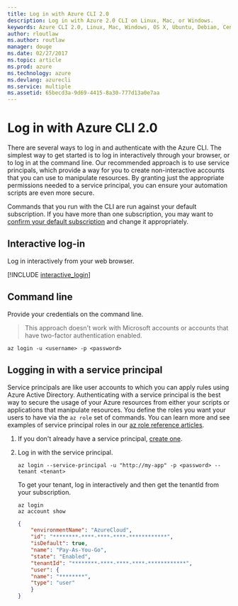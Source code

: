 ```yaml
---
title: Log in with Azure CLI 2.0
description: Log in with Azure 2.0 CLI on Linux, Mac, or Windows.
keywords: Azure CLI 2.0, Linux, Mac, Windows, OS X, Ubuntu, Debian, CentOS, RHEL, SUSE, CoreOS, Docker, Windows, Python, PIP
author: rloutlaw
ms.author: routlaw
manager: douge
ms.date: 02/27/2017
ms.topic: article
ms.prod: azure
ms.technology: azure
ms.devlang: azurecli
ms.service: multiple
ms.assetid: 65becd3a-9d69-4415-8a30-777d13a0e7aa
---
```


# Log in with Azure CLI 2.0

There are several ways to log in and authenticate with the Azure CLI. The simplest way to get started is to log in interactively through your browser, or to log in at the command line. Our recommended approach is to use service principals, which provide a way for you to create non-interactive accounts that you can use to manipulate resources. By granting just the appropriate permissions needed to a service principal, you can ensure your automation scripts are even more secure.

Commands that you run with the CLI are run against your default subscription.  If you have more than one subscription, you may want to [confirm your default subscription](manage-azure-subscriptions-azure-cli.md) and change it appropriately.

## Interactive log-in

Log in interactively from your web browser.

[!INCLUDE [interactive_login](includes/interactive-login.md)]

## Command line

Provide your credentials on the command line.

> This approach doesn't work with Microsoft accounts or accounts that have two-factor authentication enabled.

```azurecli
az login -u <username> -p <password>
```

## Logging in with a service principal

Service principals are like user accounts to which you can apply rules using Azure Active Directory.
Authenticating with a service principal is the best way to secure the usage of your Azure resources
from either your scripts or applications that manipulate resources.
You define the roles you want your users to have via the `az role` set of commands.
You can learn more and see examples of service principal roles in our [az role reference articles](https://docs.microsoft.com/cli/azure/role.md).

1. If you don't already have a service principal, [create one](create-an-azure-service-principal-azure-cli.md).

1. Log in with the service principal.

    ```azurecli
    az login --service-principal -u "http://my-app" -p <password> --tenant <tenant>
    ```

    To get your tenant, log in interactively and then get the tenantId from your subscription.

    ```azurecli
    az login
    az account show
    ```

    ```json
    {
        "environmentName": "AzureCloud",
        "id": "********-****-****-****-************",
        "isDefault": true,
        "name": "Pay-As-You-Go",
        "state": "Enabled",
        "tenantId": "********-****-****-****-************",
        "user": {
        "name": "********",
        "type": "user"
        }
    }
    ```
    
